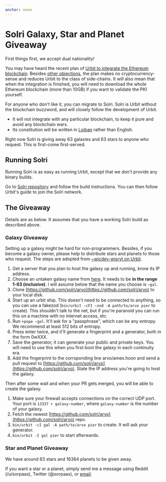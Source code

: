 ```yaml
---
anchor: none
---
```


# Solri Galaxy, Star and Planet Giveaway

First things first, we accept dual nationality!

You may have heard the recent plan of [Urbit to integrate the Ethereum
blockchain](https://urbit.org/blog/2017.9-eth/). Besides [other
objections](https://zod.that.world/classic/6-migrate-solri/), the plan
makes no cryptocurrency-sense and reduces Urbit to the class of
side-chains. It will also mean that when the integration is finished,
you will need to download the whole Ethereum blockchain (more than
10GB) if you want to validate the PKI yourself.

For anyone who don't like it, you can migrate to Solri. Solri is Urbit
without the blockchain buzzword, and will closely follow the
development of Urbit.

* It will not integrate with any particular blockchain, to keep it
  pure and avoid any blockchain wars.
* Its constitution will be written in [Lojban](http://lojban.org/)
  rather than English.

Right now Solri is giving away 63 galaxies and 63 stars to anyone who
request. This is first-come first-served.

## Running Solri

Running Solri is as easy as running Urbit, except that we don't
provide any binary builds.

Go to [Solri repository](http://github.com/solri/urbit) and follow the
build instructions. You can then follow Urbit's guide to join the
Solri network.

## The Giveaway

Details are as below. It assumes that you have a working Solri build
as described above.

### Galaxy Giveaway

Setting up a galaxy might be hard for non-programmers. Besides, if you
become a galaxy owner, please help to distribute stars and planets to
those who request. The steps are adopted from [~wicdev-wisryt on
Urbit](https://urbit.org/fora/posts/~2016.8.17..21.04.11..1450~/).

1. Get a server that you plan to host the galaxy up and running, know
   its IP address.
2. Choose an untaken galaxy name from
   [here](https://github.com/solri/arvo/blob/maint-20170614/arvo/ames.hoon#L145). It
   needs to be **in the range 1-63 (inclusive)**. I will assume below that the
   name you choose is `~gal`.
3. Clone
   [https://github.com/solri/arvo](https://github.com/solri/arvo) to
   your local disk.
4. Start up an urbit ship. This doesn't need to be connected to
   anything, so you can use a fakezod (`bin/urbit -cFI ~zod -A
   path/to/arvo pier` to create). This shouldn't talk to the net, but
   if you're paranoid you can run this on a machine with no internet
   access, etc.
5. Run `+pope ~gal`. It'll ask for a "passphrase", which can be any
   entropy. We recommend at least 512 bits of entropy.
6. Press enter twice, and it'll generate a fingerprint and a
   generator, both in the form 0wXXX.
7. Save the generator, it can generate your public and private
   keys. You will need to use this when you first boot the galaxy in
   each continuity era.
8. Add the fingerprint to the corrsponding line arvo/ames.hoon and
   send a pull request to
   [https://github.com/solri/arvo](https://github.com/solri/arvo). State
   the IP address you're going to host the galaxy.
   
Then after some wait and when your PR gets merged, you will be able to
create the galaxy.

1. Make sure your firewall accepts connections on the correct UDP
   port. Your port is `13337 + galaxy-number`, where `galaxy-number`
   is the number of your galaxy.
2. Fetch the newest
   [https://github.com/solri/arvo](https://github.com/solri/arvo)
   repo.
3. `bin/urbit -cI gal -A path/to/arvo pier` to create. It will ask
   your generator.
4. `bin/urbit -I gal pier` to start afterwards.

### Star and Planet Giveaway

We have around 63 stars and 16384 planets to be given away.

If you want a star or a planet, simply send me a message using Reddit
(/u/sorpaas), Twitter (@sorpaas), or [email](mailto:hi@that.world).
